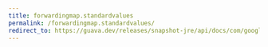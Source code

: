 ```yaml
---
title: forwardingmap.standardvalues
permalink: /forwardingmap.standardvalues/
redirect_to: https://guava.dev/releases/snapshot-jre/api/docs/com/google/common/collect/ForwardingMap.StandardValues.html
---
```

